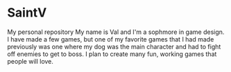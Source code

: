 # SaintV
My personal repository
My name is Val and I'm a sophmore in game design. I have made a few games, but one of my favorite games that I had made previously was one where my dog was the main character and had to fight off enemies to get to boss.  I plan to create many fun, working games that people will love. 
